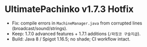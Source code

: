 # UltimatePachinko v1.7.3 Hotfix

- Fix: compile errors in `MachineManager.java` from corrupted lines (broadcast/sound/strings).
- Keep: 1.7.0 advanced features + 1.7.1 additions (`/파칭코 구슬지급`).
- Build: Java 8 / Spigot 1.16.5; no shade; CI workflow intact.


